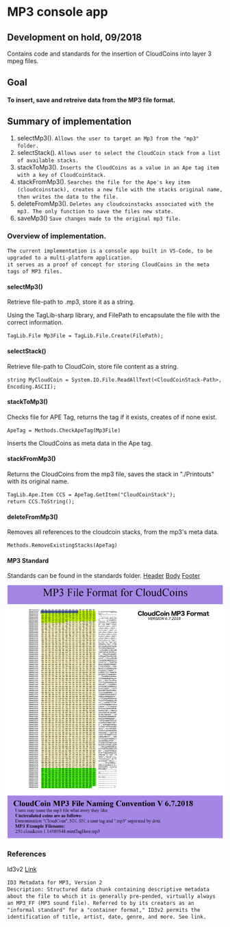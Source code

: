 # MP3 console app
## Development on hold, 09/2018
Contains code and standards for the insertion of CloudCoins into layer 3 mpeg files.


## Goal

#### To insert, save and retreive data from the MP3 file format.

## Summary of implementation

1) selectMp3().
`Allows the user to target an Mp3 from the "mp3" folder. `
2) selectStack().
`Allows user to select the CloudCoin stack from a list of available stacks.`
3) stackToMp3().
`Inserts the CloudCoins as a value in an Ape tag item with a key of CloudCoinStack.`
4) stackFromMp3().
`Searches the file for the Ape's key item (cloudcoinstack), creates a new file with the stacks original name, then writes the data to the file.`
5) deleteFromMp3().
`Deletes any cloudcoinstacks associated with the mp3. The only function to save the files new state.`
6) saveMp3()
`Save changes made to the original mp3 file.`


### Overview of implementation.

    The current implementation is a console app built in VS-Code, to be upgraded to a multi-platform application.
    it serves as a proof of concept for storing CloudCoins in the meta tags of MP3 files.


#### selectMp3()

Retrieve file-path to .mp3, store it as a string.

Using the TagLib-sharp library, and FilePath to encapsulate the file with the correct information.
```
TagLib.File Mp3File = TagLib.File.Create(FilePath);
```

#### selectStack()

Retrieve file-path to CloudCoin, store file content as a string.
```
string MyCloudCoin = System.IO.File.ReadAllText(<CloudCoinStack-Path>, Encoding.ASCII);
```

#### stackToMp3()

Checks file for APE Tag, returns the tag if it exists, creates of if none exist.
```
ApeTag = Methods.CheckApeTag(Mp3File)
```
Inserts the CloudCoins as meta data in the Ape tag.

#### stackFromMp3()

Returns the CloudCoins from the mp3 file, saves the stack in "./Printouts" with its original name.
```
TagLib.Ape.Item CCS = ApeTag.GetItem("CloudCoinStack");
return CCS.ToString();
```


#### deleteFromMp3()

Removes all references to the cloudcoin stacks, from the mp3's meta data.
```
Methods.RemoveExistingStacks(ApeTag)
```

#### MP3 Standard
Standards can be found in the standards folder.
[Header](./standards/MP3_Header.png) [Body](./standards/MP3_Body.png) [Footer](./standards/MP3_Footer.png)


![MP3 Standard](./standards/MP3_Footer.png)


### References

Id3v2 [Link](https://www.loc.gov/preservation/digital/formats/fdd/fdd000108.shtml)

    ID3 Metadata for MP3, Version 2
    Description: Structured data chunk containing descriptive metadata about the file to which it is generally pre-pended, virtually always an MP3_FF (MP3 sound file). Referred to by its creators as an "informal standard" for a "container format," ID3v2 permits the identification of title, artist, date, genre, and more. See link.

